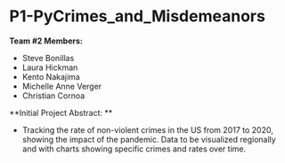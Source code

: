 # P1-PyCrimes_and_Misdemeanors

**Team #2 Members:**
- Steve Bonillas
- Laura Hickman
- Kento Nakajima
- Michelle Anne Verger
- Christian Cornoa

**Initial Project Abstract: **
- Tracking the rate of non-violent crimes in the US from 2017 to 2020, showing the impact of the pandemic.  Data to be visualized regionally and with charts showing specific crimes and rates over time.
